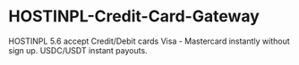 # HOSTINPL-Credit-Card-Gateway
HOSTINPL 5.6 accept Credit/Debit cards Visa - Mastercard instantly without sign up. USDC/USDT instant payouts.
